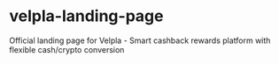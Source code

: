 # velpla-landing-page
Official landing page for Velpla - Smart cashback rewards platform with flexible cash/crypto conversion
